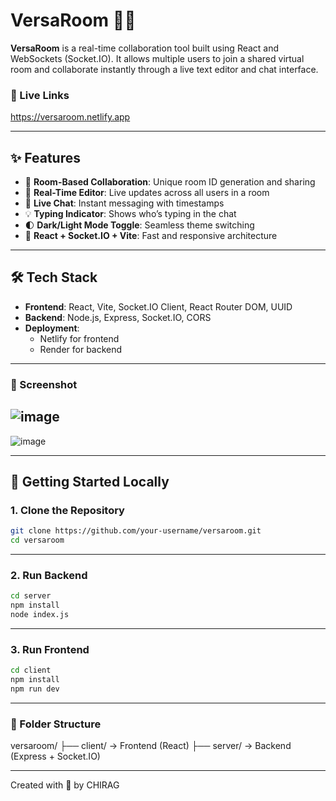# VersaRoom 🧠💬

**VersaRoom** is a real-time collaboration tool built using React and WebSockets (Socket.IO). It allows multiple users to join a shared virtual room and collaborate instantly through a live text editor and chat interface.

### 🔗 Live Links

https://versaroom.netlify.app 

---

## ✨ Features

- 🔗 **Room-Based Collaboration**: Unique room ID generation and sharing
- 📝 **Real-Time Editor**: Live updates across all users in a room
- 💬 **Live Chat**: Instant messaging with timestamps
- 💡 **Typing Indicator**: Shows who’s typing in the chat
- 🌓 **Dark/Light Mode Toggle**: Seamless theme switching
- 🚀 **React + Socket.IO + Vite**: Fast and responsive architecture

---

## 🛠️ Tech Stack

- **Frontend**: React, Vite, Socket.IO Client, React Router DOM, UUID
- **Backend**: Node.js, Express, Socket.IO, CORS
- **Deployment**:
  - Netlify for frontend
  - Render for backend

---

### 📸 Screenshot
![image](https://github.com/user-attachments/assets/5ebe34e8-f77b-41a9-845d-994ef69ba62b)
---
![image](https://github.com/user-attachments/assets/458f2305-232a-4eee-81f1-7d27daa2179d)

---

## 🚀 Getting Started Locally

### 1. Clone the Repository

```bash
git clone https://github.com/your-username/versaroom.git
cd versaroom
```
---
### 2. Run Backend
```bash
cd server
npm install
node index.js
```
---
### 3. Run Frontend
```bash
cd client
npm install
npm run dev
```

---

### 📂 Folder Structure
versaroom/
├── client/       → Frontend (React)
├── server/       → Backend (Express + Socket.IO)

---

Created with 💙 by CHIRAG
